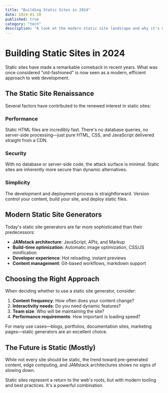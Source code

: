 ```yaml
---
title: "Building Static Sites in 2024"
date: 2024-01-10
published: true
category: "tech"
description: "A look at the modern static site landscape and why it's more relevant than ever"
---
```


# Building Static Sites in 2024

Static sites have made a remarkable comeback in recent years. What was once considered "old-fashioned" is now seen as a modern, efficient approach to web development.

## The Static Site Renaissance

Several factors have contributed to the renewed interest in static sites:

### Performance
Static HTML files are incredibly fast. There's no database queries, no server-side processing—just pure HTML, CSS, and JavaScript delivered straight from a CDN.

### Security
With no database or server-side code, the attack surface is minimal. Static sites are inherently more secure than dynamic alternatives.

### Simplicity
The development and deployment process is straightforward. Version control your content, build your site, and deploy static files.

## Modern Static Site Generators

Today's static site generators are far more sophisticated than their predecessors:

- **JAMstack architecture**: JavaScript, APIs, and Markup
- **Build-time optimization**: Automatic image optimization, CSS/JS minification
- **Developer experience**: Hot reloading, instant previews
- **Content management**: Git-based workflows, markdown support

## Choosing the Right Approach

When deciding whether to use a static site generator, consider:

1. **Content frequency**: How often does your content change?
2. **Interactivity needs**: Do you need dynamic features?
3. **Team size**: Who will be maintaining the site?
4. **Performance requirements**: How important is loading speed?

For many use cases—blogs, portfolios, documentation sites, marketing pages—static generators are an excellent choice.

## The Future is Static (Mostly)

While not every site should be static, the trend toward pre-generated content, edge computing, and JAMstack architectures shows no signs of slowing down.

Static sites represent a return to the web's roots, but with modern tooling and best practices. It's a powerful combination.